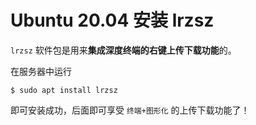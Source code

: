 # Ubuntu 20.04 安装 lrzsz

`lrzsz` 软件包是用来**集成深度终端的右键上传下载功能**的。

在服务器中运行

``` shell
$ sudo apt install lrzsz
```

即可安装成功，后面即可享受 `终端+图形化` 的上传下载功能了！
